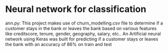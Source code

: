 # Neural network for classification

ann.py: This project makes use of churn_modelling.csv file to determine if a customer stays in the bank or leaves the bank based on various features like creditscore, tenure, gender, geography, salary, etc.. An Artificial neural network using Keras was built for predicting if a customer stays or leaves the bank with an accuracy of 86% on train and test

